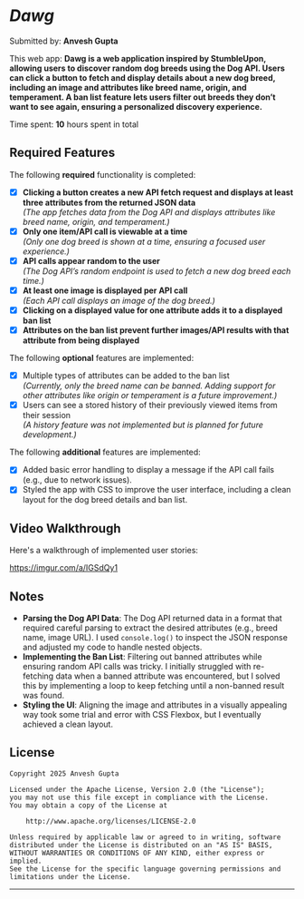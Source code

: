 # *Dawg*

Submitted by: **Anvesh Gupta**

This web app: **Dawg is a web application inspired by StumbleUpon, allowing users to discover random dog breeds using the Dog API. Users can click a button to fetch and display details about a new dog breed, including an image and attributes like breed name, origin, and temperament. A ban list feature lets users filter out breeds they don’t want to see again, ensuring a personalized discovery experience.**

Time spent: **10** hours spent in total 

## Required Features

The following **required** functionality is completed:

- [x] **Clicking a button creates a new API fetch request and displays at least three attributes from the returned JSON data**  
  *(The app fetches data from the Dog API and displays attributes like breed name, origin, and temperament.)*
- [x] **Only one item/API call is viewable at a time**  
  *(Only one dog breed is shown at a time, ensuring a focused user experience.)*
- [x] **API calls appear random to the user**  
  *(The Dog API’s random endpoint is used to fetch a new dog breed each time.)*
- [x] **At least one image is displayed per API call**  
  *(Each API call displays an image of the dog breed.)*
- [x] **Clicking on a displayed value for one attribute adds it to a displayed ban list**  
- [x] **Attributes on the ban list prevent further images/API results with that attribute from being displayed**  

The following **optional** features are implemented:

- [x] Multiple types of attributes can be added to the ban list  
  *(Currently, only the breed name can be banned. Adding support for other attributes like origin or temperament is a future improvement.)*
- [x] Users can see a stored history of their previously viewed items from their session  
  *(A history feature was not implemented but is planned for future development.)*

The following **additional** features are implemented:

- [x] Added basic error handling to display a message if the API call fails (e.g., due to network issues).  
- [x] Styled the app with CSS to improve the user interface, including a clean layout for the dog breed details and ban list.

## Video Walkthrough

Here's a walkthrough of implemented user stories:

https://imgur.com/a/IGSdQy1



## Notes

- **Parsing the Dog API Data**: The Dog API returned data in a format that required careful parsing to extract the desired attributes (e.g., breed name, image URL). I used `console.log()` to inspect the JSON response and adjusted my code to handle nested objects.
- **Implementing the Ban List**: Filtering out banned attributes while ensuring random API calls was tricky. I initially struggled with re-fetching data when a banned attribute was encountered, but I solved this by implementing a loop to keep fetching until a non-banned result was found.
- **Styling the UI**: Aligning the image and attributes in a visually appealing way took some trial and error with CSS Flexbox, but I eventually achieved a clean layout.

## License

    Copyright 2025 Anvesh Gupta

    Licensed under the Apache License, Version 2.0 (the "License");
    you may not use this file except in compliance with the License.
    You may obtain a copy of the License at

        http://www.apache.org/licenses/LICENSE-2.0

    Unless required by applicable law or agreed to in writing, software
    distributed under the License is distributed on an "AS IS" BASIS,
    WITHOUT WARRANTIES OR CONDITIONS OF ANY KIND, either express or implied.
    See the License for the specific language governing permissions and
    limitations under the License.

---
